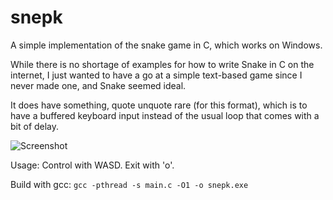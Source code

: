 # snepk
A simple implementation of the snake game in C, which works on Windows.

While there is no shortage of examples for how to write Snake in C on the internet, I just wanted to have a go at a simple text-based game since I never made one, and Snake seemed ideal.

It does have something, quote unquote rare (for this format), which is to have a buffered keyboard input instead of the usual loop that comes with a bit of delay.

![Screenshot](https://github.com/markski1/snepk/assets/22557859/6886941a-4433-4e59-9654-9773e7c22a94)

Usage: Control with WASD. Exit with 'o'.

Build with gcc: `gcc -pthread -s main.c -O1 -o snepk.exe`